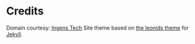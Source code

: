 Credits
========

Domain courtesy: [Ingens Tech](http://www.ingenstech.com/)
Site theme based on <a href="http://github.com/renyuanz/leonids/">the leonids theme</a> for <a href="http://jekyllrb.com/">Jekyll</a>.